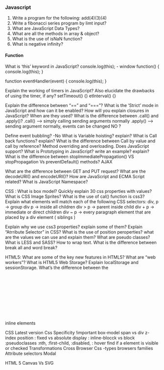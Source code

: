 ### Javascript
1. Write a program for the following: add(4)(3)(4)
2. Write a fibonacci series program by limt input?
3. What are JavaScript Data Types?
4. What are all the methods in array & object?
5. What is the use of isNaN function?
6. What is negative infinity?

#### Function
What is ‘this’ keyword in JavaScript?
	console.log(this); - window
function() {
	console.log(this);
}

function eventHandler(event) {
	console.log(this);
}

Explain the working of timers in JavaScript? Also elucidate the drawbacks of using the timer, if any?
setTimeout() {}
etInterval() {}

Explain the difference between “==” and “===”?
What is the ‘Strict’ mode in JavaScript and how can it be enabled?
How will you explain closures in JavaScript? When are they used?
What is the difference between .call() and .apply()?
.call() --> simply calling
sending arguments normally
.apply() -->
sending argument normally, events can be changed
NO ?

Define event bubbling? -No
What is Variable hoisting? explain?
What is Call back functions? explain?
What is the difference between Call by value and call by reference?
Method overriding and overloading.  Does JavaScript support?
What is Prototyping in JavaScript? write an example? explain?
What is the difference between stopImmediatePropagation() VS stopPropagation Vs preventDefault() methods?
AJAX

What are the difference between GET and PUT request?
What are the decodeURI() and encodeURI()?
How are JavaScript and ECMA Script related?
What is JavaScript Namespace?

CSS :
What is box model?
Quickly explain 30 css properties with values?
What is CSS Image Sprites?
What is the use of cal() function is css3?
Explain what elements will match each of the following CSS selectors:
div, p ->  group
div p -> inside all children
div > p ->  parent inside child
div + p -> immediate or direct children
div ~ p -> every paragraph element that are placed by a div element ( siblings )

Explain why we use css3 properties? explain some of them?
Explain “Atrribute Selector” in CSS?
What is the use of position peroperties? what are the values we can use and explain them?
What are pseudo classes?
What is LESS and SASS?
How to wrap text. What is the difference between break all and word break?

HTML5:
What are some of the key new features in HTML5?
What are “web workers”?
What is HTML5 Web Storage? Explain localStorage and sessionStorage.
What’s the difference between the <svg> and <canvas> elements?
What is the difference between span and div?
width, height dont apply for inline elements

inline elements

CSS Latest version
Css Specificity
!important 
box-model
span vs div
z-index
position : fixed vs absolute
display : inline-blocck vs block
:pseudoclasses
:nth, :first-child, :disabled, : hover
	find if a element is visible or checked
Transformations
Cross Browser Css
 -types browsers families
Attribute selectors
Modal


HTML 5
Canvas Vs SVG
